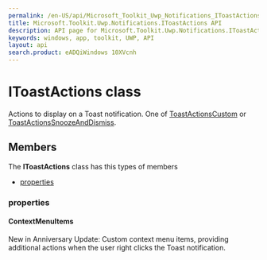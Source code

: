 ```yaml
---
permalink: /en-US/api/Microsoft_Toolkit_Uwp_Notifications_IToastActions.htm
title: Microsoft.Toolkit.Uwp.Notifications.IToastActions API 
description: API page for Microsoft.Toolkit.Uwp.Notifications.IToastActions
keywords: windows, app, toolkit, UWP, API
layout: api
search.product: eADQiWindows 10XVcnh
---
```



# IToastActions class

Actions to display on a Toast notification. One of [ToastActionsCustom](Microsoft_Toolkit_Uwp_Notifications_ToastActionsCustom.htm) or [ToastActionsSnoozeAndDismiss](Microsoft_Toolkit_Uwp_Notifications_ToastActionsSnoozeAndDismiss.htm).

## Members

The **IToastActions** class has this types of members

* [properties](#properties)

### properties

#### ContextMenuItems

New in Anniversary Update: Custom context menu items, providing additional actions when the user right clicks the Toast notification.


